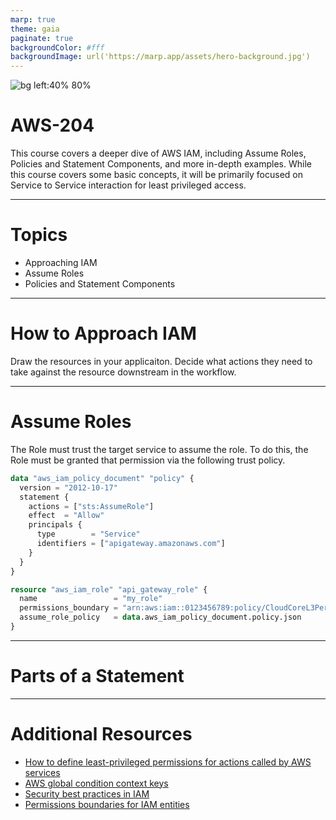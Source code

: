 ```yaml
---
marp: true
theme: gaia
paginate: true
backgroundColor: #fff
backgroundImage: url('https://marp.app/assets/hero-background.jpg')
---
```


![bg left:40% 80%](content/logo.jpg)

# **AWS-204**

This course covers a deeper dive of AWS IAM, including Assume Roles, Policies and Statement Components, and more in-depth examples.  While this course covers some basic concepts, it will be primarily focused on Service to Service interaction for least privileged access.

---

# Topics

* Approaching IAM
* Assume Roles
* Policies and Statement Components

---

# How to Approach IAM

Draw the resources in your applicaiton.  Decide what actions they need to take against the resource downstream in the workflow.
  
---

# Assume Roles

The Role must trust the target service to assume the role. To do this, the Role must be granted that permission via the following trust policy.

```Terraform
data "aws_iam_policy_document" "policy" {
  version = "2012-10-17"
  statement {
    actions = ["sts:AssumeRole"]
    effect  = "Allow"
    principals {
      type        = "Service"
      identifiers = ["apigateway.amazonaws.com"]
    }
  }
}

resource "aws_iam_role" "api_gateway_role" {
  name                 = "my_role"
  permissions_boundary = "arn:aws:iam::0123456789:policy/CloudCoreL3Permissions"
  assume_role_policy   = data.aws_iam_policy_document.policy.json
}
```

---

# Parts of a Statement

---

# Additional Resources

* [How to define least-privileged permissions for actions called by AWS services](https://aws.amazon.com/blogs/security/how-to-define-least-privileged-permissions-for-actions-called-by-aws-services/)
* [AWS global condition context keys](https://docs.aws.amazon.com/IAM/latest/UserGuide/reference_policies_condition-keys.html)
* [Security best practices in IAM](https://docs.aws.amazon.com/IAM/latest/UserGuide/best-practices.html)
* [Permissions boundaries for IAM entities](https://docs.aws.amazon.com/IAM/latest/UserGuide/access_policies_boundaries.html)
